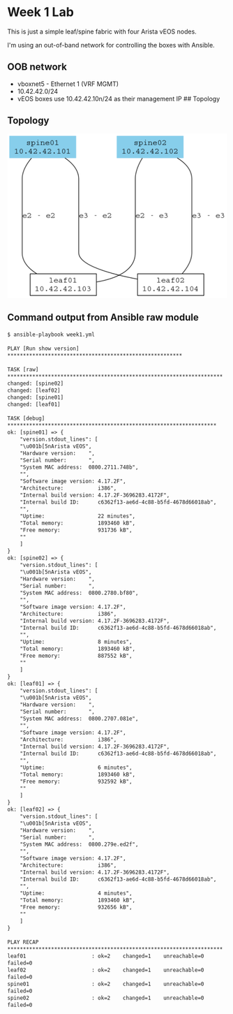 # Week 1 Lab

This is just a simple leaf/spine fabric with four Arista vEOS nodes.

I'm using an out-of-band network for controlling the boxes with Ansible.

## OOB network

* vboxnet5 - Ethernet 1 (VRF MGMT)
* 10.42.42.0/24
* vEOS boxes use 10.42.42.10n/24 as their management IP ## Topology

## Topology

![topology](topology.png)

## Command output from Ansible raw module


	$ ansible-playbook week1.yml

	PLAY [Run show version] ********************************************************

	TASK [raw] *********************************************************************
	changed: [spine02]
	changed: [leaf02]
	changed: [spine01]
	changed: [leaf01]

	TASK [debug] *******************************************************************
	ok: [spine01] => {
	    "version.stdout_lines": [
		"\u001b[5nArista vEOS",
		"Hardware version:    ",
		"Serial number:       ",
		"System MAC address:  0800.2711.748b",
		"",
		"Software image version: 4.17.2F",
		"Architecture:           i386",
		"Internal build version: 4.17.2F-3696283.4172F",
		"Internal build ID:      c6362f13-ae6d-4c88-b5fd-4678d66018ab",
		"",
		"Uptime:                 22 minutes",
		"Total memory:           1893460 kB",
		"Free memory:            931736 kB",
		""
	    ]
	}
	ok: [spine02] => {
	    "version.stdout_lines": [
		"\u001b[5nArista vEOS",
		"Hardware version:    ",
		"Serial number:       ",
		"System MAC address:  0800.2780.bf80",
		"",
		"Software image version: 4.17.2F",
		"Architecture:           i386",
		"Internal build version: 4.17.2F-3696283.4172F",
		"Internal build ID:      c6362f13-ae6d-4c88-b5fd-4678d66018ab",
		"",
		"Uptime:                 8 minutes",
		"Total memory:           1893460 kB",
		"Free memory:            887552 kB",
		""
	    ]
	}
	ok: [leaf01] => {
	    "version.stdout_lines": [
		"\u001b[5nArista vEOS",
		"Hardware version:    ",
		"Serial number:       ",
		"System MAC address:  0800.2707.081e",
		"",
		"Software image version: 4.17.2F",
		"Architecture:           i386",
		"Internal build version: 4.17.2F-3696283.4172F",
		"Internal build ID:      c6362f13-ae6d-4c88-b5fd-4678d66018ab",
		"",
		"Uptime:                 6 minutes",
		"Total memory:           1893460 kB",
		"Free memory:            932592 kB",
		""
	    ]
	}
	ok: [leaf02] => {
	    "version.stdout_lines": [
		"\u001b[5nArista vEOS",
		"Hardware version:    ",
		"Serial number:       ",
		"System MAC address:  0800.279e.ed2f",
		"",
		"Software image version: 4.17.2F",
		"Architecture:           i386",
		"Internal build version: 4.17.2F-3696283.4172F",
		"Internal build ID:      c6362f13-ae6d-4c88-b5fd-4678d66018ab",
		"",
		"Uptime:                 4 minutes",
		"Total memory:           1893460 kB",
		"Free memory:            932656 kB",
		""
	    ]
	}

	PLAY RECAP *********************************************************************
	leaf01                     : ok=2    changed=1    unreachable=0    failed=0
	leaf02                     : ok=2    changed=1    unreachable=0    failed=0
	spine01                    : ok=2    changed=1    unreachable=0    failed=0
	spine02                    : ok=2    changed=1    unreachable=0    failed=0


